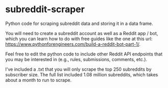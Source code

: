# subreddit-scraper
Python code for scraping subreddit data and storing it in a data frame.

You will need to create a subreddit account as well as a Reddit app / bot, which you can learn how to do with free guides like the one at this url: https://www.pythonforengineers.com/build-a-reddit-bot-part-1/.

Feel free to edit the python code to include other Reddit API endpoints that you may be interested in (e.g., rules, submissions, comments, etc.).

I've included a .txt that you will only scrape the top 250 subreddits by subscriber size. The full list included 1.08 million subreddits, which takes about a month to run to scrape. 
